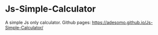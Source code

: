 # Js-Simple-Calculator
A simple Js only calculator.
Github pages: https://adesomo.github.io/Js-Simple-Calculator/
